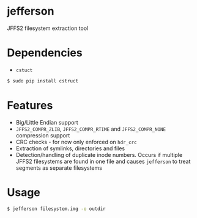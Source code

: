 # jefferson
JFFS2 filesystem extraction tool


Dependencies
============

- `cstuct`

```bash
$ sudo pip install cstruct
```

Features
============
- Big/Little Endian support
- `JFFS2_COMPR_ZLIB`, `JFFS2_COMPR_RTIME` and `JFFS2_COMPR_NONE` compression support
- CRC checks - for now only enforced on `hdr_crc`
- Extraction of symlinks, directories and files
- Detection/handling of duplicate inode numbers. Occurs if multiple JFFS2 filesystems are found in one file and causes `jefferson` to treat segments as separate filesystems

Usage
============
```bash
$ jefferson filesystem.img -o outdir
```

